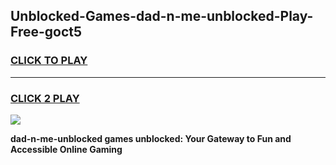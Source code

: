 
## Unblocked-Games-dad-n-me-unblocked-Play-Free-goct5
<h3>
<a href="https://premium76.site?title=dad-n-me-unblocked&ref=20M">CLICK TO PLAY</a></h3>
<hr>

<h3>
<a href="https://premium76.site?title=dad-n-me-unblocked&ref=20M">CLICK 2 PLAY</a>
  
</h3>

<a href="https://premium76.site?title=dad-n-me-unblocked&ref=19M"><img src="https://clearcache.store/games.png"></a>


**dad-n-me-unblocked games unblocked: Your Gateway to Fun and Accessible Online Gaming**
